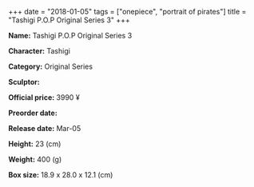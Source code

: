 +++
date = "2018-01-05"
tags = ["onepiece", "portrait of pirates"]
title = "Tashigi P.O.P Original Series 3"
+++

**Name:** Tashigi P.O.P Original Series 3

**Character:** Tashigi

**Category:** Original Series 

**Sculptor:** 

**Official price:** 3990 ¥

**Preorder date:** 

**Release date:** Mar-05

**Height:** 23 (cm)

**Weight:** 400 (g)

**Box size:** 18.9 x 28.0 x 12.1 (cm)


